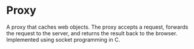 Proxy
=====

A proxy that caches web objects. The proxy accepts a request, forwards the request to the server, and returns the result back to the browser. Implemented using socket programming in C.

